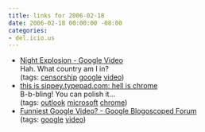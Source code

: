 ```yaml
---
title: links for 2006-02-18
date: 2006-02-18 00:00:00 -08:00
categories:
- del.icio.us
---
```


<ul class="delicious">
	<li>
		<div class="delicious-link"><a href="http://video.google.com/videoplay?docid=4258374615945369026">Night Explosion - Google Video</a></div>
		<div class="delicious-extended">Hah. What country am I in?</div>
		<div class="delicious-tags">(tags: <a href="http://del.icio.us/torrez/censorship">censorship</a> <a href="http://del.icio.us/torrez/google">google</a> <a href="http://del.icio.us/torrez/video">video</a>)</div>
	</li>
	<li>
		<div class="delicious-link"><a href="http://sippey.typepad.com/filtered/2006/02/hell_is_chrome.html">this is sippey.typepad.com: hell is chrome</a></div>
		<div class="delicious-extended">B-b-bling! You can polish it...</div>
		<div class="delicious-tags">(tags: <a href="http://del.icio.us/torrez/outlook">outlook</a> <a href="http://del.icio.us/torrez/microsoft">microsoft</a> <a href="http://del.icio.us/torrez/chrome">chrome</a>)</div>
	</li>
	<li>
		<div class="delicious-link"><a href="http://blog.outer-court.com/forum/20019.html">Funniest Google Video? - Google Blogoscoped Forum</a></div>
		<div class="delicious-tags">(tags: <a href="http://del.icio.us/torrez/google">google</a> <a href="http://del.icio.us/torrez/video">video</a>)</div>
	</li>
</ul>
